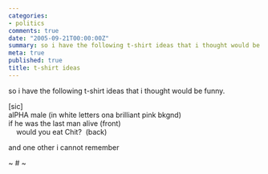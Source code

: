 ```yaml
---
categories:
- politics
comments: true
date: "2005-09-21T00:00:00Z"
summary: so i have the following t-shirt ideas that i thought would be funny.
meta: true
published: true
title: t-shirt ideas
---
```


so i have the following t-shirt ideas that i thought would be funny.

[sic]  
alPHA male (in white letters ona brilliant pink bkgnd)  
if he was the last man alive (front)  
    would you eat Chit?  (back)

and one other i cannot remember

~ # ~